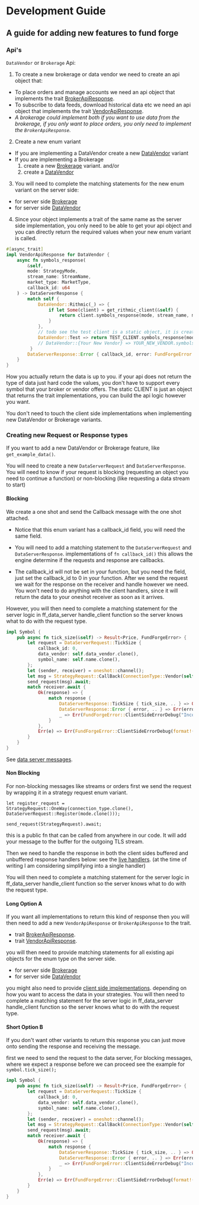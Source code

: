 # Development Guide
## A guide for adding new features to fund forge

### Api's
`DataVendor` or `Brokerage` Api:
1. To create a new brokerage or data vendor we need to create an api object that:
- To place orders and manage accounts we need an api object that implements the trait [BrokerApiResponse](server_side_brokerage.rs).
- To subscribe to data feeds, download historical data etc we need an api object that implements the trait [VendorApiResponse](server_side_datavendor.rs).
- *A brokerage could implement both if you want to use data from the brokerage, if you only want to place orders, you only need to implement the `BrokerApiResponse`.*

2. Create a new enum variant
- If you are implementing a DataVendor create a new [DataVendor](../standardized_types/datavendor_enum.rs) variant 
- If you are implementing a Brokerage
  1. create a new [Brokerage](../standardized_types/broker_enum.rs) variant. and/or
  2. create a [DataVendor](../standardized_types/datavendor_enum.rs)
  

3. You will need to complete the matching statements for the new enum variant on the server side:
- for server side [Brokerage](../server_features/server_side_brokerage.rs)
- for server side [DataVendor](../server_features/server_side_datavendor.rs)

4. Since your object implements a trait of the same name as the server side implementation, 
you only need to be able to get your api object and you can directly return the required values when your new enum variant is called.
```rust
#[async_trait]
impl VendorApiResponse for DataVendor {
    async fn symbols_response(
        &self,
        mode: StrategyMode,
        stream_name: StreamName,
        market_type: MarketType,
        callback_id: u64
    ) -> DataServerResponse {
        match self {
            DataVendor::Rithmic(_) => {
                if let Some(client) = get_rithmic_client(&self) {
                    return client.symbols_response(mode, stream_name, market_type, callback_id).await
                }
            }, 
            // todo see the test client is a static object, it is created when the server is launched. 
            DataVendor::Test => return TEST_CLIENT.symbols_response(mode, stream_name, market_type, callback_id).await,
            // DataVendor::{Your New Vendor} => YOUR_NEW_VENDOR.symbols_response(mode, stream_name, market_type, callback_id).await,
         }
        DataServerResponse::Error { callback_id, error: FundForgeError::ServerErrorDebug(format!("Unable to find api client instance for: {}", self)) }
    }
}
```
How you actually return the data is up to you. if your api does not return the type of data just hard code the values, you don't have to support every symbol that your broker or vendor offers.
The static CLIENT is just an object that returns the trait implementations, you can build the api logic however you want.

You don't need to touch the client side implementations when implementing new DataVendor or Brokerage variants.


### Creating new Request or Response types
If you want to add a new DataVendor or Brokerage feature, like `get_example_data()`.

You will need to create a new `DataServerRequest` and `DataServerResponse`.
You will need to know if your request is blocking (requesting an object you need to continue a function) or non-blocking (like requesting a data stream to start)

#### Blocking
We create a one shot and send the Callback message with the one shot attached.
- Notice that this enum variant has a callback_id field, you will need the same field.
- You will need to add a matching statement to the `DataServerRequest` and `DataServerResponse`. implementations of `fn callback_id()` this allows the engine determine if the requests and response are callbacks.

- The callback_id will not be set in your function, but you need the field, just set the callback_id to 0 in your function.
After we send the request we wait for the response on the receiver and handle however we need.
You won't need to do anything with the client handlers, since it will return the data to your oneshot receiver as soon as it arrives.

However, you will then need to complete a matching statement for the server logic in ff_data_server handle_client function so the server knows what to do with the request type.
```rust
impl Symbol {
    pub async fn tick_size(&self) -> Result<Price, FundForgeError> {
        let request = DataServerRequest::TickSize {
            callback_id: 0,
            data_vendor: self.data_vendor.clone(),
            symbol_name: self.name.clone(),
        };
        let (sender, receiver) = oneshot::channel();
        let msg = StrategyRequest::CallBack(ConnectionType::Vendor(self.data_vendor.clone()), request, sender);
        send_request(msg).await;
        match receiver.await {
            Ok(response) => {
                match response {
                    DataServerResponse::TickSize { tick_size, .. } => Ok(tick_size),
                    DataServerResponse::Error { error, .. } => Err(error),
                    _ => Err(FundForgeError::ClientSideErrorDebug("Incorrect response received at callback".to_string()))
                }
            },
            Err(e) => Err(FundForgeError::ClientSideErrorDebug(format!("Receiver error at callback recv: {}", e)))
        }
    }
}
```
See [data server messages](../messages/data_server_messaging.rs).

#### Non Blocking
For non-blocking messages like streams or orders first we send the request by wrapping it in a strategy request enum variant.

`let register_request = StrategyRequest::OneWay(connection_type.clone(), DataServerRequest::Register(mode.clone()));`

`send_request(StrategyRequest).await;`

this is a public fn that can be called from anywhere in our code. It will add your message to the buffer for the outgoing TLS stream.

Then we need to handle the response in both the client sides buffered and unbuffered response handlers below:
see the [live handlers](../strategies/client_features/server_connections.rs).
(at the time of writing I am considering simplifying into a single handler)

You will then need to complete a matching statement for the server logic in ff_data_server handle_client function so the server knows what to do with the request type.

#### Long Option A
If you want all implementations to return this kind of response then you will then need to add a new `VendorApiResponse` or `BrokerApiResponse` to the trait.
- trait [BrokerApiResponse](server_side_brokerage.rs).
- trait [VendorApiResponse](server_side_datavendor.rs).

you will then need to provide matching statements for all existing api objects for the enum type on the server side.
- for server side [Brokerage](../server_features/server_side_brokerage.rs)
- for server side [DataVendor](../server_features/server_side_datavendor.rs)

you might also need to provide [client side implementations](../strategies/client_features/client_side_impl.rs).
depending on how you want to access the data in your strategies.
You will then need to complete a matching statement for the server logic in ff_data_server handle_client function so the server knows what to do with the request type.

#### Short Option B
If you don't want other variants to return this response you can just move onto sending the response and receiving the message.

first we need to send the request to the data server, 
For blocking messages, where we expect a response before we can proceed see the example for `symbol.tick_size();`
```rust
impl Symbol {
    pub async fn tick_size(&self) -> Result<Price, FundForgeError> {
        let request = DataServerRequest::TickSize {
            callback_id: 0,
            data_vendor: self.data_vendor.clone(),
            symbol_name: self.name.clone(),
        };
        let (sender, receiver) = oneshot::channel();
        let msg = StrategyRequest::CallBack(ConnectionType::Vendor(self.data_vendor.clone()), request, sender);
        send_request(msg).await;
        match receiver.await {
            Ok(response) => {
                match response {
                    DataServerResponse::TickSize { tick_size, .. } => Ok(tick_size),
                    DataServerResponse::Error { error, .. } => Err(error),
                    _ => Err(FundForgeError::ClientSideErrorDebug("Incorrect response received at callback".to_string()))
                }
            },
            Err(e) => Err(FundForgeError::ClientSideErrorDebug(format!("Receiver error at callback recv: {}", e)))
        }
    }
}
```





